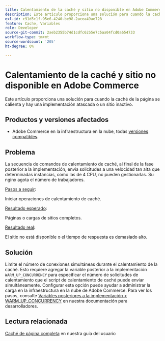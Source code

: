 ```yaml
---
title: Calentamiento de la caché y sitio no disponible en Adobe Commerce
description: Este artículo proporciona una solución para cuando la caché de la página se calienta y hay una implementación atascada o un sitio inactivo.
exl-id: c91d5c1f-95e6-4240-be98-2acea49ae728
feature: Cache, Variables
role: Developer
source-git-commit: 2aeb2355b74d1cdfc62b5e7c5aa04fcd0a654733
workflow-type: tm+mt
source-wordcount: '205'
ht-degree: 0%

---
```


# Calentamiento de la caché y sitio no disponible en Adobe Commerce

Este artículo proporciona una solución para cuando la caché de la página se calienta y hay una implementación atascada o un sitio inactivo.

## Productos y versiones afectados

* Adobe Commerce en la infraestructura en la nube, todas [versiones compatibles](https://magento.com/sites/default/files/magento-software-lifecycle-policy.pdf).

## Problema

La secuencia de comandos de calentamiento de caché, al final de la fase posterior a la implementación, envía solicitudes a una velocidad tan alta que determinadas instancias, como las de 4 CPU, no pueden gestionarlas. Su nginx agota el número de trabajadores.

<u>Pasos a seguir</u>:

Iniciar operaciones de calentamiento de caché.

<u>Resultado esperado</u>:

Páginas o cargas de sitios completos.

<u>Resultado real</u>:

El sitio no está disponible o el tiempo de respuesta es demasiado alto.

## Solución

Limite el número de conexiones simultáneas durante el calentamiento de la caché. Esto requiere agregar la variable posterior a la implementación `WARM_UP_CONCURRENCY` para especificar el número de solicitudes de calentamiento que el script de calentamiento de caché puede enviar simultáneamente. Configurar esta opción puede ayudar a administrar la carga en la infraestructura en la nube de Adobe Commerce. Para ver los pasos, consulte [Variables posteriores a la implementación > WARM\_UP\_CONCURRENCY](https://experienceleague.adobe.com/en/docs/commerce-cloud-service/user-guide/configure/env/stage/variables-post-deploy#warm_up_concurrency) en nuestra documentación para desarrolladores.

## Lectura relacionada

[Caché de página completa](https://experienceleague.adobe.com/en/docs/commerce-admin/systems/tools/cache-management#full-page-caching) en nuestra guía del usuario
